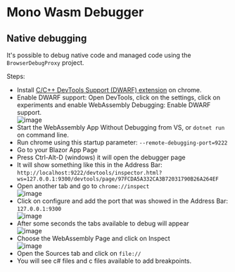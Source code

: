 # Mono Wasm Debugger

## Native debugging

It's possible to debug native code and managed code using the `BrowserDebugProxy` project.

Steps:
- Install [C/C++ DevTools Support (DWARF) extension](https://chrome.google.com/webstore/detail/cc%20%20-devtools-support-dwa/pdcpmagijalfljmkmjngeonclgbbannb) on chrome. 
- Enable DWARF support: Open DevTools, click on the settings, click on experiments and enable WebAssembly Debugging: Enable DWARF support.<br>
![image](https://user-images.githubusercontent.com/4503299/170745664-fc7d185c-469c-4443-9c57-545bd79588b8.png)
- Start the WebAssembly App Without Debugging from VS, or `dotnet run` on command line.
- Run chrome using this startup parameter: `--remote-debugging-port=9222`
- Go to your Blazor App Page
- Press Ctrl-Alt-D (windows) it will open the debugger page
- It will show something like this in the Address Bar: ``http://localhost:9222/devtools/inspector.html?ws=127.0.0.1:9300/devtools/page/97FCDA5A332CA3B72031790B26A264EF``
- Open another tab and go to ``chrome://inspect``<br>
![image](https://user-images.githubusercontent.com/4503299/170746026-8921892b-b936-458d-84f2-8a49b76755d4.png)
- Click on configure and add the port that was showed in the Address Bar: ``127.0.0.1:9300``<br>
![image](https://user-images.githubusercontent.com/4503299/170746126-b2edd688-dcc5-4b67-9162-465782646363.png)
- After some seconds the tabs available to debug will appear<br>
![image](https://user-images.githubusercontent.com/4503299/170746234-456ac8e9-180d-4173-a2fa-93cb8293514a.png)
- Choose the WebAssembly Page and click on Inspect<br>
![image](https://user-images.githubusercontent.com/4503299/170746341-809f8876-3f46-4c5c-b2b3-6f92af8beaa1.png)
- Open the Sources tab and click on ``file://``
- You will see c# files and c files available to add breakpoints.
